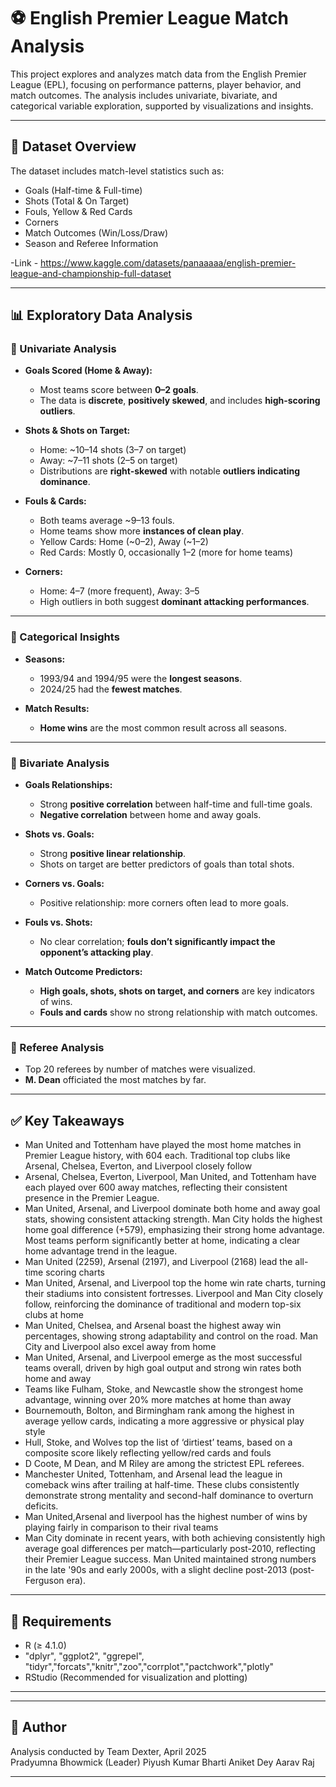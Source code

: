 # ⚽ English Premier League Match Analysis

This project explores and analyzes match data from the English Premier League (EPL), focusing on performance patterns, player behavior, and match outcomes. The analysis includes univariate, bivariate, and categorical variable exploration, supported by visualizations and insights.

---

## 📂 Dataset Overview

The dataset includes match-level statistics such as:

- Goals (Half-time & Full-time)
- Shots (Total & On Target)
- Fouls, Yellow & Red Cards
- Corners
- Match Outcomes (Win/Loss/Draw)
- Season and Referee Information

-Link - https://www.kaggle.com/datasets/panaaaaa/english-premier-league-and-championship-full-dataset

---

## 📊 Exploratory Data Analysis

### 🔹 Univariate Analysis

- **Goals Scored (Home & Away):**
  - Most teams score between **0–2 goals**.
  - The data is **discrete**, **positively skewed**, and includes **high-scoring outliers**.
  
- **Shots & Shots on Target:**
  - Home: ~10–14 shots (3–7 on target)
  - Away: ~7–11 shots (2–5 on target)
  - Distributions are **right-skewed** with notable **outliers indicating dominance**.

- **Fouls & Cards:**
  - Both teams average ~9–13 fouls.
  - Home teams show more **instances of clean play**.
  - Yellow Cards: Home (~0–2), Away (~1–2)
  - Red Cards: Mostly 0, occasionally 1–2 (more for home teams)

- **Corners:**
  - Home: 4–7 (more frequent), Away: 3–5
  - High outliers in both suggest **dominant attacking performances**.

---

### 🔹 Categorical Insights

- **Seasons:**
  - 1993/94 and 1994/95 were the **longest seasons**.
  - 2024/25 had the **fewest matches**.
  
- **Match Results:**
  - **Home wins** are the most common result across all seasons.

---

### 🔹 Bivariate Analysis

- **Goals Relationships:**
  - Strong **positive correlation** between half-time and full-time goals.
  - **Negative correlation** between home and away goals.

- **Shots vs. Goals:**
  - Strong **positive linear relationship**.
  - Shots on target are better predictors of goals than total shots.

- **Corners vs. Goals:**
  - Positive relationship: more corners often lead to more goals.

- **Fouls vs. Shots:**
  - No clear correlation; **fouls don’t significantly impact the opponent’s attacking play**.

- **Match Outcome Predictors:**
  - **High goals, shots, shots on target, and corners** are key indicators of wins.
  - **Fouls and cards** show no strong relationship with match outcomes.

---



### 🔹 Referee Analysis

- Top 20 referees by number of matches were visualized.
- **M. Dean** officiated the most matches by far.

---

## ✅ Key Takeaways

- Man United and Tottenham have played the most home matches in Premier League history, with 604 each. Traditional top clubs like Arsenal, Chelsea, Everton, and Liverpool closely follow
- Arsenal, Chelsea, Everton, Liverpool, Man United, and Tottenham have each played over 600 away matches, reflecting their consistent presence in the Premier League.
- Man United, Arsenal, and Liverpool dominate both home and away goal stats, showing consistent attacking strength. Man City holds the highest home goal difference (+579), emphasizing their strong home advantage. Most teams perform significantly better at home, indicating a clear home advantage trend in the league.
- Man United (2259), Arsenal (2197), and Liverpool (2168) lead the all-time scoring charts
- Man United, Arsenal, and Liverpool top the home win rate charts, turning their stadiums into consistent fortresses. Liverpool and Man City closely follow, reinforcing the dominance of traditional and modern top-six clubs at home
- Man United, Chelsea, and Arsenal boast the highest away win percentages, showing strong adaptability and control on the road. Man City and Liverpool also excel away from home
- Man United, Arsenal, and Liverpool emerge as the most successful teams overall, driven by high goal output and strong win rates both home and away
- Teams like Fulham, Stoke, and Newcastle show the strongest home advantage, winning over 20% more matches at home than away
- Bournemouth, Bolton, and Birmingham rank among the highest in average yellow cards, indicating a more aggressive or physical play style
- Hull, Stoke, and Wolves top the list of ‘dirtiest’ teams, based on a composite score likely reflecting yellow/red cards and fouls
- D Coote, M Dean, and M Riley are among the strictest EPL referees.
- Manchester United, Tottenham, and Arsenal lead the league in comeback wins after trailing at half-time. These clubs consistently demonstrate strong mentality and second-half dominance to overturn deficits.
- Man United,Arsenal and liverpool has the highest number of wins by playing fairly in comparison to their rival teams
- Man City dominate in recent years, with both achieving consistently high average goal differences per match—particularly post-2010, reflecting their Premier League success. Man United maintained strong numbers in the late '90s and early 2000s, with a slight decline post-2013 (post-Ferguson era).


---

## 📌 Requirements

- R (≥ 4.1.0)
- "dplyr", "ggplot2", "ggrepel", "tidyr","forcats","knitr","zoo","corrplot","pactchwork","plotly"
- RStudio (Recommended for visualization and plotting)

---


---

## 🧠 Author

Analysis conducted by Team Dexter, April 2025  
Pradyumna Bhowmick (Leader) 
Piyush Kumar Bharti 
Aniket Dey 
Aarav Raj 

---

